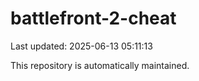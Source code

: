 # battlefront-2-cheat

Last updated: 2025-06-13 05:11:13

This repository is automatically maintained.
